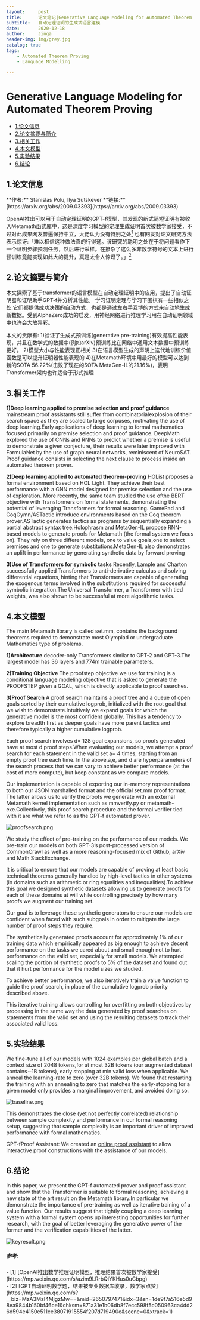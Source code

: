 ```yaml
---
layout:     post
title:      论文笔记|Generative Language Modeling for Automated Theorem Proving
subtitle:   自动定理证明的生成式语言建模 
date:       2020-12-18
author:     Jinga
header-img: img/grey.jpg
catalog: true
tags:
    - Automated Theorem Proving
    - Language Modelling

---
```


# Generative Language Modeling for Automated Theorem Proving

* [1.论文信息](#1)
* [2.论文摘要与简介](#2)
* [3.相关工作](#3)
* [4.本文模型](#4)
* [5.实验结果](#5)
* [6.结论](#6)

<h2 id="1">1.论文信息</h2>
**作者:** Stanislas Polu,  Ilya Sutskever 
**链接:** [https://arxiv.org/abs/2009.03393](https://arxiv.org/abs/2009.03393)

OpenAI推出可以用于自动定理证明的GPT-f模型，其发现的新式简短证明有被收入Metamath函式库中，这是深度学习模型的定理生成证明首次被数学家接受，不过对此成果网友普遍保持中立，大佬认为没有特别之处[<sup>1</sup>](#refer-anchor-1)
也有网友对论文研究方法表示惊讶:「难以相信这种做法真的行得通。该研究的聪明之处在于将问题看作下一个证明步骤预测任务，然后进行采样。在掺杂了这么多非数学符号的文本上进行预训练竟能实现如此大的提升，真是太令人惊讶了。」[<sup>2</sup>](#refer-anchor-2)


<h2 id="2">2.论文摘要与简介</h2>
本文探索了基于transformer的语言模型在自动定理证明中的应用，提出了自动证明器和证明助手GPT-f并分析其性能。
学习证明定理与学习下围棋有一些相似之处:它们都提供成功决策的自动方式，也都是通过左右手互博的方式来自动地生成新数据。受到AlphaZero成功的启发，用神经网络进行推理学习用在自动证明领域中也许会大放异彩。

本文的贡献有:
1)验证了生成式预训练(generative pre-training)有效提高性能表现，并且在数学式的数据中(例如arXiv)预训练比在网络中通用文本数据中预训练更好。
2)模型大小与性能表现正相关
3)在语言模型生成的声明上迭代地训练价值函数是可以提升证明器性能表现的
4)在Metamath环境中用最好的模型可以达到新的SOTA 56.22%(击败了现在的SOTA MetaGen-IL的21.16%)，表明Transformer架构也许适合于形式推理


<h2 id="3">3.相关工作</h2>

**1)Deep learning applied to premise selection and proof guidance**
mainstream proof assistants still suffer from combinatorialexplosion of their search space as they are scaled to large corpuses, motivating the use of deep learning.Early applications of deep learning to formal mathematics focused primarily on premise selection and proof guidance. 
DeepMath explored the use of CNNs and RNNs to predict whether a premise is useful to demonstrate a given conjecture, their results were later improved with FormulaNet by the use of graph neural networks, reminiscent of NeuroSAT. 
Proof guidance consists in selecting the next clause to process inside an automated theorem prover.

**2)Deep learning applied to automated theorem-proving**
HOList proposes a formal environment based on HOL Light. They achieve their best performance with a GNN model designed for premise selection and the use of exploration. More recently, the same team studied the use ofthe BERT objective with Transformers on formal statements, demonstrating the potential of leveraging Transformers for formal reasoning.
GamePad and CoqGymn/ASTactic introduce environments based on the Coq theorem prover.ASTactic generates tactics as programs by sequentially expanding a partial abstract syntax tree.Holophrasm and MetaGen-IL propose RNN-based models to generate proofs for Metamath (the formal system we focus on). They rely on three different models, one to value goals,one to select premises and one to generate substitutions.MetaGen-IL also demonstrates an uplift in performance by generating synthetic data by forward proving

**3)Use of Transformers for symbolic tasks**
Recently, Lample and Charton successfully applied Transformers to anti-derivative calculus and solving differential equations, hinting that Transformers are capable of generating the exogenous terms involved in the substitutions required for successful symbolic integration.The Universal Transformer, a Transformer with tied weights, was also shown to be successful at more algorithmic tasks.  

<h2 id="4">4.本文模型</h2>

The main Metamath library is called set.mm, contains the background theorems required to demonstrate most Olympiad or undergraduate Mathematics type of problems.

**1)Architecture**
decoder-only Transformers similar to GPT-2 and GPT-3.The largest model has 36 layers and 774m trainable parameters.

**2)Training Objective**
The proofstep objective we use for training is a conditional language modeling objective that is asked to generate the PROOFSTEP given a GOAL, which is directly applicable to proof searches.

**3)Proof Search**
A proof search maintains a proof tree and a queue of open goals sorted by their cumulative logprob, initialized with the root goal that we wish to demonstrate.Intuitively we expand goals for which the generative model is the most confident globally. This has a tendency to explore breadth first as deeper goals have more parent tactics and therefore typically a higher cumulative logprob.

Each proof search involves d= 128 goal expansions, so proofs generated have at most d proof steps.When evaluating our models, we attempt a proof search for each statement in the valid set a= 4 times, starting from an empty proof tree each time. In the above,a,e, and d are hyperparameters of the search process that we can vary to achieve better performance (at the cost of more compute), but keep constant as we compare models.

Our implementation is capable of exporting our in-memory representations to both our JSON marshalled format and the official set.mm proof format. The latter allows us to verify the proofs we generate with an external Metamath kernel implementation such as mmverify.py or metamath-exe.Collectively, this proof search procedure and the formal verifier tied with it are what we refer to as the GPT-f automated prover.

![proofsearch.png](./post_img/20201218proofsearch.png)


We study the effect of pre-training on the performance of our models. We pre-train our models on both GPT-3’s post-processed version of CommonCrawl as well as a more reasoning-focused mix of Github, arXiv and Math StackExchange.

It is critical to ensure that our models are capable of proving at least basic technical theorems generally handled by high-level tactics in other systems (in domains such as arithmetic or ring equalities and inequalities).To achieve this goal we designed synthetic datasets allowing us to generate proofs for each of these domains at will while controlling precisely by how many proofs we augment our training set.

Our goal is to leverage these synthetic generators to ensure our models are confident when faced with such subgoals in order to mitigate the large number of proof steps they require.

The synthetically generated proofs account for approximately 1% of our training data which empirically appeared as big enough to achieve decent performance on the tasks we cared about and small enough not to hurt performance on the valid set, especially for small models. We attempted scaling the portion of synthetic proofs to 5% of the dataset and found out that it hurt performance for the model sizes we studied.

To achieve better performance, we also iteratively train a value function to guide the proof search, in place of the cumulative logprob priority described above.

This iterative training allows controlling for overfitting on both objectives by processing in the same way the data generated by proof searches on statements from the valid set and using the resulting datasets to track their associated valid loss.

<h2 id="5">5.实验结果</h2>
We fine-tune all of our models with 1024 examples per global batch and a context size of 2048 tokens,for at most 32B tokens (our augmented dataset contains∼1B tokens), early stopping at min valid loss when applicable. We anneal the learning-rate to zero (over 32B tokens). We found that restarting the training with an annealing to zero that matches the early-stopping for a given model only provides a marginal improvement, and avoided doing so.

![baseline.png](./post_img/20201218baseline.png)

This demonstrates the close (yet not perfectly correlated) relationship between sample complexity and performance in our formal reasoning setup, suggesting that sample complexity is an important driver of improved performance with formal mathematics.

GPT-fProof Assistant: We created an [online proof assistant](https://groups.google.com/g/metamath/c/D09W2QVR-_I/m/g_rsqGj0AAAJ) to allow interactive proof constructions with the assistance of our models.

<h2 id="6">6.结论</h2>
In this paper, we present the GPT-f automated prover and proof assistant and show that the Transformer is suitable to formal reasoning, achieving a new state of the art result on the Metamath library.In particular we demonstrate the importance of pre-training as well as iterative training of a value function. Our results suggest that tightly coupling a deep learning system with a formal system opens up interesting opportunities for further research, with the goal of better leveraging the generative power of the former and the verification capabilities of the latter.

![keyresult.png](./post_img/20201218keyresult.png)


##### 参考:
<div id="refer-anchor-1"></div>
- [1] [OpenAI推出数学推理证明模型，推理结果首次被数学家接受](https://mp.weixin.qq.com/s/azim9LRrbQlYKHus0uCbpg)
<div id="refer-anchor-2"></div>
- [2] [GPT自动证明数学题，结果被专业数据库收录，数学家点赞](https://mp.weixin.qq.com/s?__biz=MzA3MzI4MjgzMw==&mid=2650797471&idx=3&sn=1de9f7a516e5d98ea9844b150bf46ce1&chksm=871a31e1b06db8f7ecc598f5c050963ca4dd26d594e4150e511ce38071915554f207d719490e&scene=0&xtrack=1)

	  
